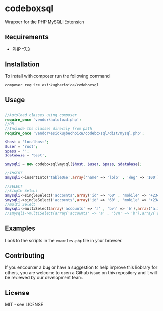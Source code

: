# codeboxsql
Wrapper for the PHP MySQLi Extension


## Requirements
 * PHP ^7.3


## Installation
To install with composer run the following command

    composer require esiokugbechoice/codeboxsql


## Usage
```php

//Autoload classes using composer
require_once 'vendor/autoload.php';
//OR
//Include the classes directly from path
require_once 'vendor/esiokugbechoice/codeboxsql/dist/mysql.php';

$host = 'localhost';
$user = 'root';
$pass = '';
$database = 'test';

$mysqli = new codeboxsql\mysql($host, $user, $pass, $database);

//INSERT
$mysqli->insertInto('tableOne',array('name' => 'lolo' , 'deg' => '100')); //return string

//SELECT
//Single Select
$mysqli->singleSelect('accounts',array('id' => '60' , 'mobile' => '+2348023775657'), 'fetch', array('ORDER BY' => 'rand()' , 'LIMIT' => '3')); //return array
$mysqli->singleSelect('accounts',array('id' => '60' , 'mobile' => '+2348023775657'), 'count', array('ORDER BY' => 'rand()' , 'LIMIT' => '3')); //return string
//multi Select
$mysqli->multiSelect(array('accounts' => 'a' , 'bvn' => 'b'),array('a.id' => '60' , 'b.usrID' => '60'), 'fetch', array('ORDER BY' => 'rand()' , 'LIMIT' => '3'));// return array
//$mysqli->multiSelect(array('accounts' => 'a' , 'bvn' => 'b'),array('a.id' => '60' , 'b.usrID' => '60'), 'count', array('ORDER BY' => 'rand()' , 'LIMIT' => '3')); //return string

```


## Examples
Look to the scripts in the `examples.php` file in your browser.


## Contributing
If you encounter a bug or have a suggestion to help improve this liobrary for others, you are welcome to open a Github issue on this repository and it will be reviewed by our development team.


## License
MIT - see LICENSE

